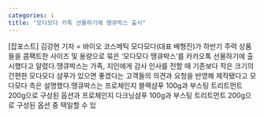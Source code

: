 ```yaml
---
categories: i
title: "모다모다 카톡 선물하기에 땡큐박스 출시"
---
```

[잡포스트] 김강현 기자 = 바이오 코스메틱 모다모다(대표 배형진)가 하반기 주력 상품들을 콤팩트한 사이즈 및 용량으로 묶은 ‘모다모다 땡큐박스’를 카카오톡 선물하기에 출시했다고 알렸다.땡큐박스는 가족, 지인에게 감사 인사를 전할 때 기존보다 작은 크기의 간편한 모다모다 샴푸가 있으면 좋겠다는 고객들의 의견과 요청을 반영해 제작됐다고 모다모다 측은 설명했다.땡큐박스는 프로체인지 블랙샴푸 100g과 부스팅 트리트먼트 200g으로 구성된 옵션과 프로체인지 다크닝샴푸 100g과 부스팅 트리트먼트 200g으로 구성된 옵션 중 택일할 수 있